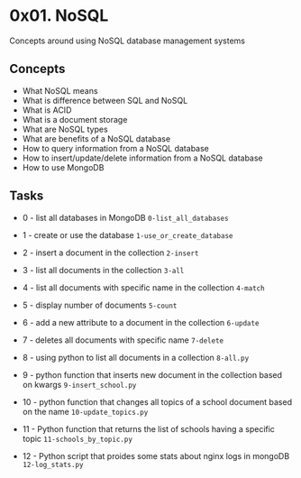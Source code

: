 # 0x01. NoSQL

Concepts around using NoSQL database management systems

## Concepts

- What NoSQL means
- What is difference between SQL and NoSQL
- What is ACID
- What is a document storage
- What are NoSQL types
- What are benefits of a NoSQL database
- How to query information from a NoSQL database
- How to insert/update/delete information from a NoSQL database
- How to use MongoDB

## Tasks

- 0 - list all databases in MongoDB `0-list_all_databases`

- 1 - create or use the database `1-use_or_create_database`

- 2 - insert a document in the collection `2-insert`

- 3 - list all documents in the collection `3-all`

- 4 - list all documents with specific name in the collection `4-match`

- 5 - display number of documents `5-count`

- 6 - add a new attribute to a document in the collection `6-update`

- 7 - deletes all documents with specific name `7-delete`

- 8 - using python to list all documents in a collection `8-all.py`

- 9 - python function that inserts new document in the collection based on kwargs `9-insert_school.py`

- 10 - python function that changes all topics of a school document based on the name `10-update_topics.py`

- 11 - Python function that returns the list of schools having a specific topic `11-schools_by_topic.py`

- 12 - Python script that proides some stats about nginx logs in mongoDB `12-log_stats.py`


